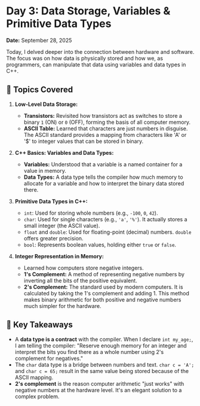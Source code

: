 
# Day 3: Data Storage, Variables & Primitive Data Types

**Date:** September 28, 2025

Today, I delved deeper into the connection between hardware and software. The focus was on how data is physically stored and how we, as programmers, can manipulate that data using variables and data types in C++.

## 📝 Topics Covered

1.  **Low-Level Data Storage:**
    * **Transistors:** Revisited how transistors act as switches to store a binary `1` (ON) or `0` (OFF), forming the basis of all computer memory.
    * **ASCII Table:** Learned that characters are just numbers in disguise. The ASCII standard provides a mapping from characters like 'A' or '$' to integer values that can be stored in binary.

2.  **C++ Basics: Variables and Data Types:**
    * **Variables:** Understood that a variable is a named container for a value in memory.
    * **Data Types:** A data type tells the compiler how much memory to allocate for a variable and how to interpret the binary data stored there.

3.  **Primitive Data Types in C++:**
    * `int`: Used for storing whole numbers (e.g., `-100`, `0`, `42`).
    * `char`: Used for single characters (e.g., `'a'`, `'%'`). It actually stores a small integer (the ASCII value).
    * `float` and `double`: Used for floating-point (decimal) numbers. `double` offers greater precision.
    * `bool`: Represents boolean values, holding either `true` or `false`.

4.  **Integer Representation in Memory:**
    * Learned how computers store negative integers.
    * **1's Complement:** A method of representing negative numbers by inverting all the bits of the positive equivalent.
    * **2's Complement:** The standard used by modern computers. It is calculated by taking the 1's complement and adding 1. This method makes binary arithmetic for both positive and negative numbers much simpler for the hardware.

## 🤔 Key Takeaways

* A **data type is a contract** with the compiler. When I declare `int my_age;`, I am telling the compiler: "Reserve enough memory for an integer and interpret the bits you find there as a whole number using 2's complement for negatives."
* The `char` data type is a bridge between numbers and text. `char c = 'A';` and `char c = 65;` result in the same value being stored because of the ASCII mapping.
* **2's complement** is the reason computer arithmetic "just works" with negative numbers at the hardware level. It's an elegant solution to a complex problem.
